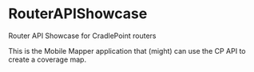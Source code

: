 RouterAPIShowcase
=================

Router API Showcase for CradlePoint routers

This is the Mobile Mapper application that (might) can use the CP API to create a coverage map.
